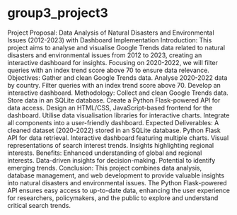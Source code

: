 # group3_project3
Project Proposal: Data Analysis of Natural Disasters and Environmental Issues (2012-2023) with Dashboard Implementation
Introduction:
This project aims to analyse and visualise Google Trends data related to natural disasters and environmental issues from 2012 to 2023, creating an interactive dashboard for insights. Focusing on 2020-2022, we will filter queries with an index trend score above 70 to ensure data relevance.
Objectives:
Gather and clean Google Trends data.
Analyse 2020-2022 data by country.
Filter queries with an index trend score above 70.
Develop an interactive dashboard.
Methodology:
Collect and clean Google Trends data.
Store data in an SQLite database.
Create a Python Flask-powered API for data access.
Design an HTML/CSS, JavaScript-based frontend for the dashboard.
Utilise data visualisation libraries for interactive charts.
Integrate all components into a user-friendly dashboard.
Expected Deliverables:
A cleaned dataset (2020-2022) stored in an SQLite database.
Python Flask API for data retrieval.
Interactive dashboard featuring multiple charts.
Visual representations of search interest trends.
Insights highlighting regional interests.
Benefits:
Enhanced understanding of global and regional interests.
Data-driven insights for decision-making.
Potential to identify emerging trends.
Conclusion:
This project combines data analysis, database management, and web development to provide valuable insights into natural disasters and environmental issues. The Python Flask-powered API ensures easy access to up-to-date data, enhancing the user experience for researchers, policymakers, and the public to explore and understand critical search trends.
